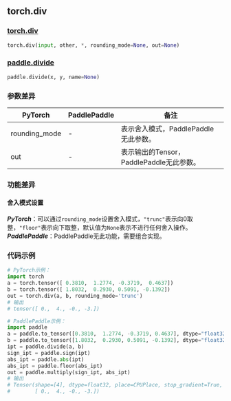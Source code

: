 ## torch.div
### [torch.div](https://pytorch.org/docs/stable/generated/torch.div.html?highlight=div#torch.div)
```python
torch.div(input, other, *, rounding_mode=None, out=None)
```

### [paddle.divide](https://www.paddlepaddle.org.cn/documentation/docs/zh/api/paddle/tensor/math/divide_cn.html#divide)
```python
paddle.divide(x, y, name=None)
```

### 参数差异
| PyTorch       | PaddlePaddle | 备注                                                   |
| ------------- | ------------ | ------------------------------------------------------ |
| rounding_mode | -        | 表示舍入模式，PaddlePaddle无此参数。  |
| out          | -        | 表示输出的Tensor，PaddlePaddle无此参数。  |

### 功能差异

#### 舍入模式设置
***PyTorch***：可以通过`rounding_mode`设置舍入模式，`"trunc"`表示向0取整，`"floor"`表示向下取整，默认值为`None`表示不进行任何舍入操作。
***PaddlePaddle***：PaddlePaddle无此功能，需要组合实现。


### 代码示例
``` python
# PyTorch示例：
import torch
a = torch.tensor([ 0.3810,  1.2774, -0.3719,  0.4637])
b = torch.tensor([ 1.8032,  0.2930, 0.5091, -0.1392])
out = torch.div(a, b, rounding_mode='trunc')
# 输出
# tensor([ 0.,  4., -0., -3.])
```

``` python
# PaddlePaddle示例：
import paddle
a = paddle.to_tensor([0.3810,  1.2774, -0.3719, 0.4637], dtype="float32")
b = paddle.to_tensor([1.8032,  0.2930, 0.5091, -0.1392], dtype="float32")
ipt = paddle.divide(a, b)
sign_ipt = paddle.sign(ipt)
abs_ipt = paddle.abs(ipt)
abs_ipt = paddle.floor(abs_ipt)
out = paddle.multiply(sign_ipt, abs_ipt)
# 输出
# Tensor(shape=[4], dtype=float32, place=CPUPlace, stop_gradient=True,
#        [ 0.,  4., -0., -3.])
```
